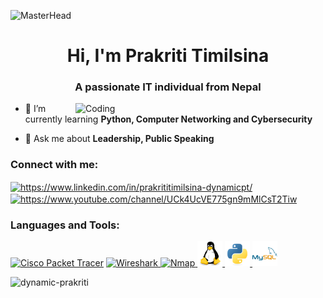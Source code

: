 ![MasterHead]( https://rishavanand.github.io/static/images/greetings.gif) 
<h1 align="center">Hi, I'm Prakriti Timilsina</h1>
<h3 align="center">A passionate IT individual from Nepal</h3>
<img align="right" alt="Coding" width="400" src=https://media.tenor.com/S59bPkT0pqcAAAAC/programming.gif>



- 🌱 I’m currently learning **Python, Computer Networking and Cybersecurity**

- 💬 Ask me about **Leadership, Public Speaking**


<h3 align="left">Connect with me:</h3>
<p align="left">
<a href="https://www.linkedin.com/in/prakrititimilsina-dynamicpt/" target="blank"><img align="center" src="https://raw.githubusercontent.com/rahuldkjain/github-profile-readme-generator/master/src/images/icons/Social/linked-in-alt.svg" alt="https://www.linkedin.com/in/prakrititimilsina-dynamicpt/" height="30" width="40" /></a>
<a href="https://www.youtube.com/channel/UCk4UcVE775gn9mMlCsT2Tiw" target="blank"><img align="center" src="https://raw.githubusercontent.com/rahuldkjain/github-profile-readme-generator/master/src/images/icons/Social/youtube.svg" alt="https://www.youtube.com/channel/UCk4UcVE775gn9mMlCsT2Tiw" height="30" width="40" /></a>
</p>

<h3 align="left">Languages and Tools:</h3>
<a href=https://hurbad.com/product-category/cisco/" target="_blank" rel="noreferrer">
  <img src=https://hurbad.com/wp-content/uploads/2021/12/Cisco-Packet-Tracer-300x300.png" alt="Cisco Packet Tracer" width="40" height="40"/></a>
<a href=" " target="_blank" rel="noreferrer"> <img src="https://upload.wikimedia.org/wikipedia/commons/d/df/Wireshark_icon.svg" alt="Wireshark" width="40" height="40"/> </a>
<a href="  target="_blank" rel="noreferrer"> <img src="https://nmap.org/images/sitelogo-nmap.svg" alt="Nmap" width="40" height="40"/> </a> 
<a href="https://www.linux.org/" target="_blank" rel="noreferrer"> <img src="https://raw.githubusercontent.com/devicons/devicon/master/icons/linux/linux-original.svg" alt="linux" width="40" height="40"/> </a>
 <a href="https://www.python.org" target="_blank" rel="noreferrer"> <img src="https://raw.githubusercontent.com/devicons/devicon/master/icons/python/python-original.svg" alt="python" width="40" height="40"/> </a>
<a href="https://www.mysql.com/" target="_blank" rel="noreferrer"> <img src="https://raw.githubusercontent.com/devicons/devicon/master/icons/mysql/mysql-original-wordmark.svg" alt="mysql" width="40" height="40"/> 
</a>


</p>

<p><img align="left" src="https://github-readme-stats.vercel.app/api/top-langs?username=dynamic-prakriti&show_icons=true&locale=en&layout=compact" alt="dynamic-prakriti" /></p>




